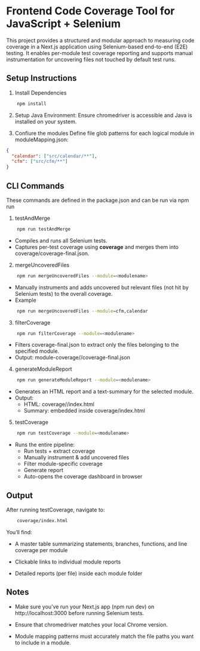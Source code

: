# Frontend Code Coverage Tool for JavaScript + Selenium

This project provides a structured and modular approach to measuring code coverage in a Next.js application using Selenium-based end-to-end (E2E) testing. It enables per-module test coverage reporting and supports manual instrumentation for uncovering files not touched by default test runs.

## Setup Instructions

1. Install Dependencies

```bash
    npm install
```

2. Setup Java Environment:
   Ensure chromedriver is accessible and Java is installed on your system.

3. Confiure the modules
   Define file glob patterns for each logical module in moduleMapping.json:

```json
{
  "calendar": ["src/calendar/**"],
  "cfm": ["src/cfm/**"]
}
```

## CLI Commands

These commands are defined in the package.json and can be run via npm run <command>

1. testAndMerge

```bash
    npm run testAndMerge
```

- Compiles and runs all Selenium tests.
- Captures per-test coverage using **coverage** and merges them into coverage/coverage-final.json.

2. mergeUncoveredFiles

```bash
    npm run mergeUncoveredFiles --module=<modulename>
```

- Manually instruments and adds uncovered but relevant files (not hit by Selenium tests) to the overall coverage.
- Example

```bash
    npm run mergeUncoveredFiles --module=cfm,calendar
```

3. filterCoverage

```bash
    npm run filterCoverage --module=<modulename>
```

- Filters coverage-final.json to extract only the files belonging to the specified module.
- Output: module-coverage/<modulename>/coverage-final.json

4. generateModuleReport

```bash
    npm run generateModuleReport --module=<modulename>
```

- Generates an HTML report and a text-summary for the selected module.
- Output:
  - HTML: coverage/<modulename>/index.html
  - Summary: embedded inside coverage/index.html

5. testCoverage

```bash
    npm run testCoverage --module=<modulename>
```

- Runs the entire pipeline:
  - Run tests + extract coverage
  - Manually instrument & add uncovered files
  - Filter module-specific coverage
  - Generate report
  - Auto-opens the coverage dashboard in browser

## Output

After running testCoverage, navigate to:

```bash
    coverage/index.html
```

You’ll find:

- A master table summarizing statements, branches, functions, and line coverage per module

- Clickable links to individual module reports

- Detailed reports (per file) inside each module folder

## Notes

- Make sure you’ve run your Next.js app (npm run dev) on http://localhost:3000 before running Selenium tests.

- Ensure that chromedriver matches your local Chrome version.

- Module mapping patterns must accurately match the file paths you want to include in a module.
